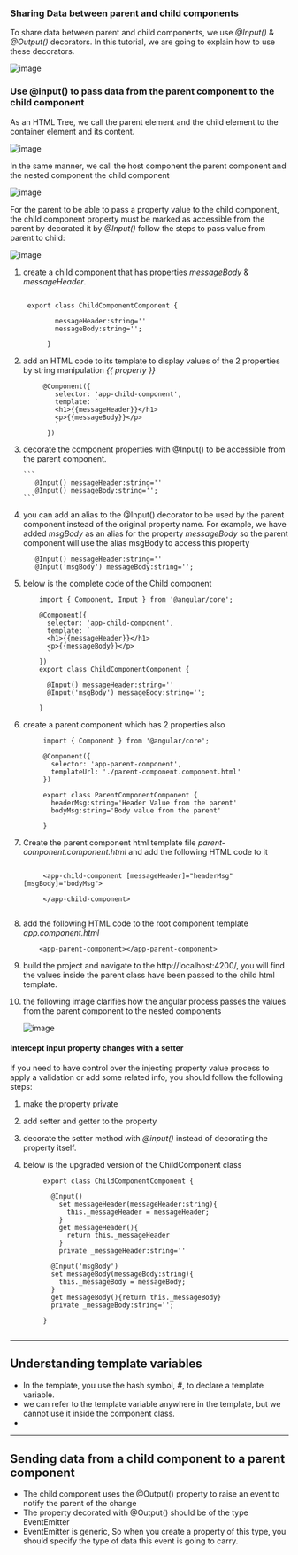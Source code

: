 
### Sharing Data between parent and child components
To share data between parent and child components, we use *@Input()* & *@Output()* decorators.
In this tutorial, we are going to explain how to use these decorators.

  ![image](https://github.com/shaimaa-hshalaby/Angular_Guide/assets/3264417/c549391c-1b0a-4e93-aa3f-853c197b420d)


### Use @input() to pass data from the parent component to the child component

As an HTML Tree, we call the parent element and the child element to the container element and its content.

  ![image](https://github.com/shaimaa-hshalaby/Angular_Guide/assets/3264417/588fce15-df3f-4af5-8e4f-887263a3fe50)

In the same manner, we call the host component the parent component and the nested component the child component 

 ![image](https://github.com/shaimaa-hshalaby/Angular_Guide/assets/3264417/3192b5f9-ab12-4d22-a3e2-1dc8e5445321)

For the parent to be able to pass a property value to the child component, the child component property must be marked as accessible from the parent by decorated it by *@Input()* follow the steps to pass value from parent to child:

 ![image](https://github.com/shaimaa-hshalaby/Angular_Guide/assets/3264417/73d79188-5d9b-4637-85f7-5d5f03bbd1b1)

  1.  create a child component that has  properties *messageBody* & *messageHeader*.
      ```

       export class ChildComponentComponent {
            
              messageHeader:string=''
              messageBody:string='';
            
            }

       ```
     
  3.  add an HTML code to its template to display values of the 2 properties by string manipulation *{{ property }}*

      ```   
           @Component({
              selector: 'app-child-component',
              template: `
              <h1>{{messageHeader}}</h1>
              <p>{{messageBody}}</p>
              `
            })
      ```
     
  5.  decorate the component properties with @Input() to be accessible from the parent component.
     
          ```
             @Input() messageHeader:string=''
             @Input() messageBody:string='';
          ```


7. you can add an alias to the @Input() decorator to be used by the parent component instead of the original property name. For example, we have added *msgBody* as an alias for the property *messageBody* so the parent component will use the alias msgBody to access this property

      ```
         @Input() messageHeader:string=''
         @Input('msgBody') messageBody:string='';
      ```

9. below is the complete code of the Child component
     
      ```
          import { Component, Input } from '@angular/core';
          
          @Component({
            selector: 'app-child-component',
            template: `
            <h1>{{messageHeader}}</h1>
            <p>{{messageBody}}</p>
            `
          })
          export class ChildComponentComponent {
          
            @Input() messageHeader:string=''
            @Input('msgBody') messageBody:string='';
          
          }
      ```

10. create a parent component which has 2 properties also
     ```
          import { Component } from '@angular/core';
          
          @Component({
            selector: 'app-parent-component',
            templateUrl: './parent-component.component.html'
          })
          
          export class ParentComponentComponent {
            headerMsg:string='Header Value from the parent'
            bodyMsg:string='Body value from the parent'
          
          }
      ```
   
11. Create the parent component html template file *parent-component.component.html* and add the following HTML code to it
     ```
  
          <app-child-component [messageHeader]="headerMsg" [msgBody]="bodyMsg">
      
          </app-child-component>
  
     ```
10. add the following HTML code to the root component template *app.component.html*
     ```
         <app-parent-component></app-parent-component>
     ```
11. build the project and navigate to the http://localhost:4200/, you will find the values inside the parent class have been passed to the child html template.
9. the following image clarifies how the angular process passes the values from the parent component to the nested components
   
     ![image](https://github.com/shaimaa-hshalaby/Angular_Guide/assets/3264417/48ce5232-59a1-4282-a139-85164cff4b3b)

#### Intercept input property changes with a setter

If you need to have control over the injecting property value process to apply a validation or add some related info, you should follow the following steps:
  1. make the property private
  2. add setter and getter to the property
  3. decorate the setter method with *@input()* instead of decorating the property itself.
  4. below is the upgraded version of the ChildComponent class

       ```
            export class ChildComponentComponent {
            
              @Input() 
                set messageHeader(messageHeader:string){
                  this._messageHeader = messageHeader;
                }
                get messageHeader(){
                  return this._messageHeader
                }
                private _messageHeader:string=''
            
              @Input('msgBody') 
              set messageBody(messageBody:string){
                this._messageBody = messageBody;
              }
              get messageBody(){return this._messageBody}
              private _messageBody:string='';
            
            }
    
       ```
----------------------
## Understanding template variables

-  In the template, you use the hash symbol, #, to declare a template variable.
-  we can refer to the template variable anywhere in the template, but we cannot use it inside the component class.
-  





------------------------

## Sending data from a child component to a parent component
-  The child component uses the @Output() property to raise an event to notify the parent of the change
-  The property decorated with @Output() should be of the type EventEmitter<T>
-  EventEmitter<T> is generic, So when you create a property of this type, you should specify the type of data this event is going to carry.


